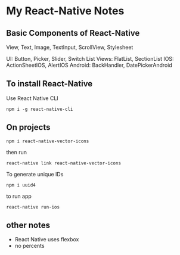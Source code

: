 # My React-Native Notes

## Basic Components of React-Native
View, Text, Image, TextInput, ScrollView, Stylesheet

UI: Button, Picker, Slider, Switch
List Views: FlatList, SectionList
IOS: ActionSheetIOS, AlertIOS
Android: BackHandler, DatePickerAndroid

## To install React-Native
Use React Native CLI
```
npm i -g react-native-cli
```

## On projects
```
npm i react-native-vector-icons
```
then run
```
react-native link react-native-vector-icons
```

To generate unique IDs
```
npm i uuid4
```

to run app
```
react-native run-ios
```

## other notes
* React Native uses flexbox
* no percents
